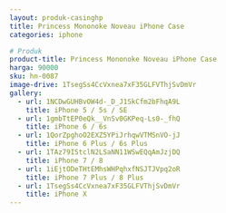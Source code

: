 ```yaml
---
layout: produk-casinghp
title: Princess Mononoke Noveau iPhone Case
categories: iphone

# Produk
product-title: Princess Mononoke Noveau iPhone Case
harga: 90000
sku: hn-0087
image-drive: 1TsegSs4CcVxnea7xF35GLFVThjSvDmVr
gallery:
  - url: 1NCDwGUHBvOW4d-_D_J1SkCfm2bFhqA9L
    title: iPhone 5 / 5s / SE
  - url: 1gmbTtEP0eQk__VnSv0GKPeq-Ls0-_fhQ
    title: iPhone 6 / 6s
  - url: 1QorZpghoO2EXZ5YPiJrhqwVTMSnVO-jJ
    title: iPhone 6 Plus / 6s Plus
  - url: 1TAz79IStclN2LSaNN11WSwEQqAmJzjDQ
    title: iPhone 7 / 8
  - url: 1iEjtODeTHtEMhsWHPqhxfNSJTJVpq2oR
    title: iPhone 7 Plus / 8 Plus
  - url: 1TsegSs4CcVxnea7xF35GLFVThjSvDmVr
    title: iPhone X
---
```

